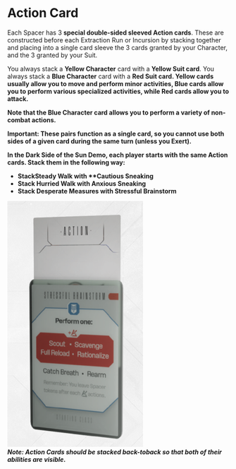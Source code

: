 # Action Card

Each Spacer has 3 **special double-sided sleeved Action cards**. These are constructed before
each Extraction Run or Incursion by stacking together and placing into a single card sleeve the 3
cards granted by your Character, and the 3 granted by your Suit.

You always stack a <strong class="yellow">Yellow Character</strong> card with a <strong class="yellow">Yellow Suit card</strong>. You always stack a <strong class="blue">Blue Character</strong> card with a <strong class="red">Red Suit card</stronng>. Yellow cards usually allow you to move and perform minor activities, Blue cards allow you to perform various specialized activities, while Red cards allow you to
attack.

Note that the <strong class="blue">Blue Character</strong> card allows you to perform a variety of non-combat actions.

**Important:** These pairs function as a single card, so you cannot use both sides of a given card
during the same turn (unless you Exert).

In the Dark Side of the Sun Demo, each player starts with the same Action cards. Stack
them in the following way:

- Stack<strong class="yellow">Steady Walk</strong> with **<strong class="yellow">Cautious Sneaking</strong>
- Stack <strong class="yellow">Hurried Walk</strong> with <strong class="yellow">Anxious Sneaking</strong>
- Stack <strong class="red">Desperate Measures</strong> with <strong class="blue">Stressful Brainstorm</strong>

![Action Card](img/action-card.png)  
***Note:** Action Cards should be stacked back-toback so that both of their abilities are visible.*
